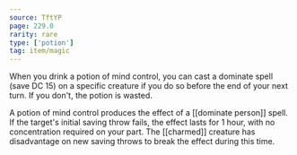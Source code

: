 ```yaml
---
source: TftYP
page: 229.0
rarity: rare
type: ['potion']
tag: item/magic
---
```


When you drink a potion of mind control, you can cast a dominate spell (save DC 15) on a specific creature if you do so before the end of your next turn. If you don't, the potion is wasted.

A potion of mind control produces the effect of a [[dominate person]] spell. If the target's initial saving throw fails, the effect lasts for 1 hour, with no concentration required on your part. The [[charmed]] creature has disadvantage on new saving throws to break the effect during this time.


